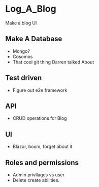 # Log_A_Blog
Make a blog UI

## Make A Database
- Mongo?
- Cosomos
- That cool git thing Darren talked About

## Test driven
- Figure out e2e framework

## API
- CRUD operations for Blog

## UI
- Blazor, boom, forget about it

## Roles and permissions
- Admin privllages vs user
- Delete create abilities. 
